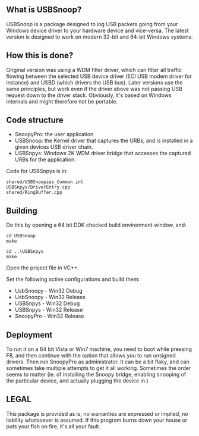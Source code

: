 ## What is USBSnoop?

USBSnoop is a package designed to log USB packets going from your Windows device driver to your hardware device and vice-versa. The latest version is designed to work on modern 32-bit and 64-bit Windows systems.

## How this is done?

Original version was using a WDM filter driver, which can filter all traffic flowing between the selected USB device driver (ECI USB modem driver for instance) and USBD (which drivers the USB bus). Later versions use the same principles, but work even if the driver above was not passing USB request down to the driver stack. Obviously, it's based on Windows internals and might therefore not be portable.

## Code structure

 * SnoopyPro: the user application
 * USBSnoop: the Kernel driver that captures the URBs, and is installed in a given devices USB driver chain.
 * USBSnpys: Windows 2K WDM driver bridge that accesses the captured URBs for the application.

Code for USBSnpys is in:

```
shared/USBSnoopies_Common.inl
USBSnpys/DriverEntry.cpp
shared/RingBuffer.cpp
```

## Building

Do this by opening a 64 bit DDK checked build envirenment window, and:

```
cd USBSnoop
make
```

```
cd ..\USBSnpys
make
```

Open the project file in VC++.

Set the following active configurations and build them:

 * UsbSnoopy - Win32 Debug
 * UsbSnoopy - Win32 Release
 * USBSnpys - Win32 Debug
 * USBSnpys - Win32 Release
 * SnoopyPro - Win32 Release

## Deployment

To run it on a 64 bit Vista or Win7 machine, you need to boot while pressing F8, and then continue with the option that allows you to run unsigned drivers. Then run SnoopyPro as administrator. It can be a bit flaky, and can sometimes take multiple attempts to get it all working. Sometimes the order seems to matter (ie. of installing the Snoopy bridge, enabling snooping of the particular device, and actually plugging the device in.) 

## LEGAL

This package is provided as is, no warranties are expressed or implied, no liability whatsoever is assumed. If this program burns down your house or puts your fish on fire, it's all your fault.

